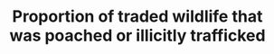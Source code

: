 ---
data_non_statistical: true
goal_meta_link: http://unstats.un.org/sdgs/files/metadata-compilation/Metadata-Goal-15.pdf
goal_meta_link_page: 20
graph: null
graph_status_notes: unk
graph_title: Proportion of traded wildlife that was poached or illicitly trafficked
graph_type: null
graph_type_description: null
has_metadata: true
indicator: 15.7.1
indicator_definition: 'The proportion of traded wildlife that was poached or illicitly
  trafficked is defined as the proportion of total wildlife seizures to the total
  wildlife traded as evidenced by export permits issued. The different wildlife products
  traded and seized are compared by applying an aggregation measure. Concepts: Wildlife
  is defined as protected wild species of flora and fauna which are legally traded
  and included in the CITES Appendices. With the exception of Appendix I species,
  most protected wildlife is legally traded. Poaching is defined as the illegal taking
  of wildlife for the purposes of international trade. Illicit trafficking is defined
  as illegal import or export of wildlife. Export Permits are required to export CITES-listed
  wildlife by every Member State (defined in Article VI of CITES, which regulates
  the information export permit shall contain and in Resolution Conf. 8.5, in which
  the Conference of the Parties to the Convention agreed on the information to be
  included in an export permit. Seizures are the result of confiscation of wildlife
  or wildlife products by national law enforcement authorities. Seizures occur when
  law enforcement authorities have suspicion that the wildlife or wildlife product
  they encounter is obtained or trafficked illegally. Depending on where, when and
  why national law enforcement authorities seize wildlife and wildlife products, the
  information about the seized items corresponds more or less to the variables defined
  by CITES in the export permit. A minimum prerequisite of a seizure report is naming
  the species (or lowest taxonomic level possible) of the seized specimen. Also the
  quantity of specimens and the unit of measure are ideally included, as well as the
  trade term defining the product that is seized. Aggregation measure. The weight
  and number of seizures cannot be used as an indicator of poaching, because it is
  meaningless to compare or add the different wildlife products. Since legal trade
  does occur among all species products, including those listed on CITES Appendix
  I, it is possible to derive standard prices from import records in a common market
  and to determine, for example, what the relative value of rosewood is as compared
  to dried seahorses.'
indicator_name: Proportion of traded wildlife that was poached or illicitly trafficked
indicator_sort_order: 15-07-01
indicator_variable: null
layout: indicator
permalink: /15-7-1/
published: true
rationale_interpretation: "The indicator measures the law enforcement effort to combat\
  \ poaching and illegal trafficking of protected species of flora and fauna, with\
  \ seizures representing law enforcement action. Since trends in seizures are meaningless\
  \ without some indication of trends in demand, import and export permits issued\
  \ (required under CITES) are used as an indicator of legal market demand. \nComparing\
  \ seizures of wildlife and wildlife products and legal trade intends to measure\
  \ the last part of the target \"address both demand and supply of illegal wildlife\
  \ products\"."
reporting_status: notstarted
sdg_goal: 15
source_active_1: true
source_notes_1: null
source_title_1: null
target: Take urgent action to end poaching and trafficking of protected species of
  flora and fauna and address both demand and supply of illegal wildlife products.
target_id: '15.7'
title: Proportion of traded wildlife that was poached or illicitly trafficked
un_custodial_agency: 'UNODC; CITES  (Partnering Agencies: UNEP)'
un_designated_tier: '2'
variable_description: null
variable_notes: null
---